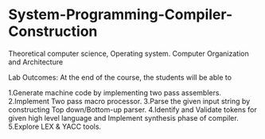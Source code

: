# System-Programming-Compiler-Construction
Theoretical computer science, Operating system. Computer Organization and Architecture


Lab Outcomes: At the end of the course, the students will be able to 

1.Generate machine code by implementing two pass assemblers. 
2.Implement Two pass macro processor.
3.Parse the given input string by constructing Top down/Bottom-up parser. 
4.Identify and Validate tokens for given high level language and Implement synthesis phase of compiler.
5.Explore LEX & YACC tools.
